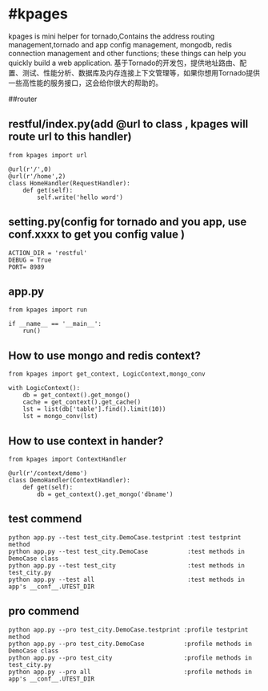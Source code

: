 #kpages
======

kpages is mini helper for tornado,Contains the address routing management,tornado and app config management, mongodb, redis connection management and other functions; these things can help you quickly build a web application.
基于Tornado的开发包，提供地址路由、配置、测试、性能分析、数据库及内存连接上下文管理等，如果你想用Tornado提供一些高性能的服务接口，这会给你很大的帮助的。

##router

restful/index.py(add @url to class , kpages will route url to this handler)
---------------------------------------------------------------------------
```
from kpages import url

@url(r'/',0)
@url(r'/home',2)
class HomeHandler(RequestHandler):
    def get(self):
        self.write('hello word')

```

setting.py(config for tornado and you app, use __conf__.xxxx to get you config value )
--------------------------------------------------------------------------------------
```
ACTION_DIR = 'restful'
DEBUG = True
PORT= 8989
```

app.py
------
```
from kpages import run

if __name__ == '__main__':
    run()
```

How to use mongo and redis context?
-----------------------------------
```
from kpages import get_context, LogicContext,mongo_conv

with LogicContext():
    db = get_context().get_mongo()
    cache = get_context().get_cache()
    lst = list(db['table'].find().limit(10))
    lst = mongo_conv(lst)

```
How to use context in hander?
-----------------------------
```
from kpages import ContextHandler

@url(r'/context/demo')
class DemoHandler(ContextHandler):
    def get(self):
        db = get_context().get_mongo('dbname')

```
test commend
------------
```
python app.py --test test_city.DemoCase.testprint :test testprint method
python app.py --test test_city.DemoCase           :test methods in DemoCase class
python app.py --test test_city                    :test methods in test_city.py
python app.py --test all                          :test methods in app's __conf__.UTEST_DIR
```

pro commend
------------
```
python app.py --pro test_city.DemoCase.testprint :profile testprint method
python app.py --pro test_city.DemoCase           :profile methods in DemoCase class
python app.py --pro test_city                    :profile methods in test_city.py
python app.py --pro all                          :profile methods in app's __conf__.UTEST_DIR
```
